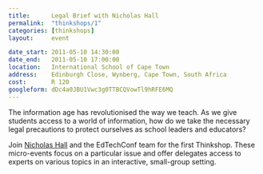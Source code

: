 ```yaml
---
title:      Legal Brief with Nicholas Hall
permalink:  "thinkshops/1"
categories: [thinkshops]
layout:     event

date_start: 2011-05-10 14:30:00
date_end:   2011-05-10 17:00:00
location:   International School of Cape Town
address:    Edinburgh Close, Wynberg, Cape Town, South Africa
cost:       R 120
googleform: dDc4a0JBU1Vwc3g0TTBCQVowTl9hRFE6MQ
---
```


The information age has revolutionised the way we teach. 
As we give students access to a world of information, how do we take the necessary legal precautions to protect ourselves as school leaders and educators?

Join [Nicholas Hall](http://www.michalsons.co.za/nicholas-hall) and the EdTechConf team for the first Thinkshop. These micro-events focus on a particular issue and offer delegates access to experts on various topics in an interactive, small-group setting.
